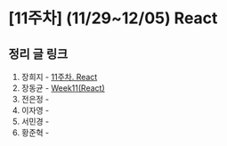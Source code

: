 # [11주차] (11/29~12/05) React

## 정리 글 링크

1. 장희지 - [11주차. React](https://blog.naver.com/huiji0315/222163330490)
2. 장동균 - [Week11(React)](https://dongkyun-jang.tistory.com/97)
3. 전은정 - 
4. 이자영 - 
5. 서민경 - 
6. 황준혁 - 
